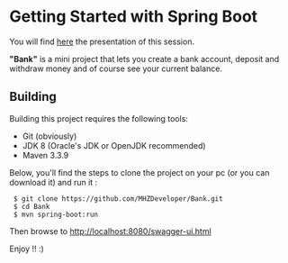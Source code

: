 # Getting Started with Spring Boot

You will find [here](https://docs.google.com/presentation/d/10XUBpq-KUU75EI_o6c4rHLtps8zAKw9EY18aj6NrGtg/edit?usp=sharing)
the presentation of this session.

**"Bank"** is a mini project that lets you create a bank account, deposit and withdraw money and of course see your current balance.

## Building

Building this project requires the following tools:
* Git (obviously)
* JDK 8 (Oracle's JDK or OpenJDK recommended)
* Maven 3.3.9

Below, you'll find the steps to clone the project on your pc 
(or you can download it) and run it :
```
 $ git clone https://github.com/MHZDeveloper/Bank.git
 $ cd Bank
 $ mvn spring-boot:run
```
Then browse to [http://localhost:8080/swagger-ui.html](http://localhost:8080/swagger-ui.html)


Enjoy !! :)